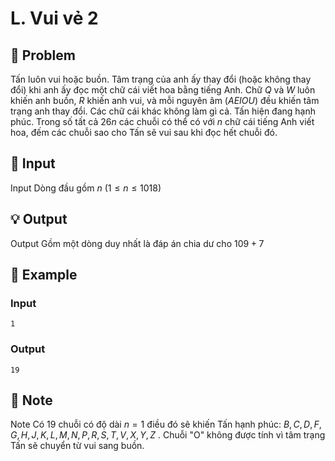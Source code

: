 # L. Vui vẻ 2

## 📖 Problem

Tấn luôn vui hoặc buồn. Tâm trạng của anh ấy thay đổi (hoặc không thay đổi) khi anh ấy đọc một chữ cái viết hoa bằng tiếng Anh. Chữ
$Q$
và
$W$
luôn khiến anh buồn,
$R$
khiến anh vui, và mỗi nguyên âm
$(AEIOU)$
đều khiến tâm trạng anh thay đổi. Các chữ cái khác không làm gì cả.
Tấn hiện đang hạnh phúc. Trong số tất cả
$26n$
các chuỗi có thể có với
$n$
chữ cái tiếng Anh viết hoa, đếm các chuỗi sao cho Tấn sẽ vui sau khi đọc hết chuỗi đó.


## 🧩 Input

Input
Dòng đầu gồm
$n$
$(1 ≤n≤ 1018)$


## 💡 Output

Output
Gồm một dòng duy nhất là đáp án chia dư cho
$109+ 7$


## 🧠 Example

### Input

```text
1
```

### Output

```text
19
```



## 📝 Note

Note
Có
$19$
chuỗi có độ dài
$n= 1$
điều đó sẽ khiến Tấn hạnh phúc:
$B,C,D,F,G,H,J,K,L,M,N,P,R,S,T,V,X,Y,Z$
. Chuỗi "O" không được tính vì tâm trạng Tấn sẽ chuyển từ vui sang buồn.

